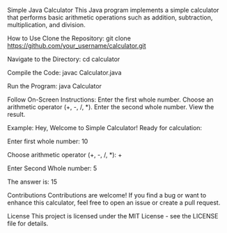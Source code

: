 Simple Java Calculator
This Java program implements a simple calculator that performs basic arithmetic operations such as addition, subtraction, multiplication, and division.

How to Use
Clone the Repository:
git clone https://github.com/your_username/calculator.git

Navigate to the Directory:
cd calculator

Compile the Code:
javac Calculator.java

Run the Program:
java Calculator

Follow On-Screen Instructions:
Enter the first whole number.
Choose an arithmetic operator (+, -, /, *).
Enter the second whole number.
View the result.

Example:
Hey, Welcome to Simple Calculator! Ready for calculation:

Enter first whole number:
10

Choose arithmetic operator (+, -, /, *):
+

Enter Second Whole number:
5

The answer is:
15

Contributions
Contributions are welcome! If you find a bug or want to enhance this calculator, feel free to open an issue or create a pull request.

License
This project is licensed under the MIT License - see the LICENSE file for details.

